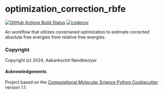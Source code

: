 optimization_correction_rbfe
==============================
[//]: # (Badges)
[![GitHub Actions Build Status](https://github.com/REPLACE_WITH_OWNER_ACCOUNT/optimization_correction_rbfe/workflows/CI/badge.svg)](https://github.com/REPLACE_WITH_OWNER_ACCOUNT/optimization_correction_rbfe/actions?query=workflow%3ACI)
[![codecov](https://codecov.io/gh/REPLACE_WITH_OWNER_ACCOUNT/optimization_correction_rbfe/branch/main/graph/badge.svg)](https://codecov.io/gh/REPLACE_WITH_OWNER_ACCOUNT/optimization_correction_rbfe/branch/main)


An workflow that utilizes constrianed optimization to estimate corrected absolute free energies from relative free energies.

### Copyright

Copyright (c) 2024, Aakankschit Nandkeolyar


#### Acknowledgements
 
Project based on the 
[Computational Molecular Science Python Cookiecutter](https://github.com/molssi/cookiecutter-cms) version 1.1.
